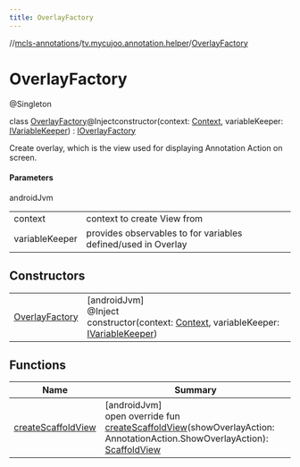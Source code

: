 ```yaml
---
title: OverlayFactory
---
```

//[mcls-annotations](../../../index.html)/[tv.mycujoo.annotation.helper](../index.html)/[OverlayFactory](index.html)



# OverlayFactory





@Singleton



class [OverlayFactory](index.html)@Injectconstructor(context: [Context](https://developer.android.com/reference/kotlin/android/content/Context.html), variableKeeper: [IVariableKeeper](../../tv.mycujoo.annotation.manager/-i-variable-keeper/index.html)) : [IOverlayFactory](../-i-overlay-factory/index.html)

Create overlay, which is the view used for displaying Annotation Action on screen.



#### Parameters


androidJvm

| | |
|---|---|
| context | context to create View from |
| variableKeeper | provides observables to for variables defined/used in Overlay |



## Constructors


| | |
|---|---|
| [OverlayFactory](-overlay-factory.html) | [androidJvm]<br>@Inject<br>constructor(context: [Context](https://developer.android.com/reference/kotlin/android/content/Context.html), variableKeeper: [IVariableKeeper](../../tv.mycujoo.annotation.manager/-i-variable-keeper/index.html)) |


## Functions


| Name | Summary |
|---|---|
| [createScaffoldView](create-scaffold-view.html) | [androidJvm]<br>open override fun [createScaffoldView](create-scaffold-view.html)(showOverlayAction: AnnotationAction.ShowOverlayAction): [ScaffoldView](../../tv.mycujoo.annotation.widget/-scaffold-view/index.html) |

